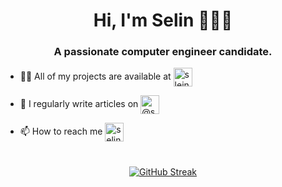 <h1 align="center">Hi, I'm Selin 🧚🏼‍♀️</h1>
<h3 align="center">A passionate computer engineer candidate.</h3>

- 👨‍💻 All of my projects are available at  <a href="https://github.com/sleinkaraman" target="blank"> <img align="center" src="https://raw.githubusercontent.com/rahuldkjain/github-profile-readme-generator/master/src/images/icons/Social/github.svg" alt="sleinkaraman" height="30" width="30" /></a>
</p>

- 📝 I regularly write articles on  <a  href="https://medium.com/@selinkaraman02" target="blank"><img align="center" src="https://uxwing.com/wp-content/themes/uxwing/download/brands-and-social-media/medium-round-icon.png" alt="@selinkaraman02" height="30" width="30" /></a>

- 📫 How to reach me  <a href="https://linkedin.com/in/selinkaraman" target="blank"><img align="center" src="https://cdn1.iconfinder.com/data/icons/logotypes/32/circle-linkedin-512.png" alt="selinkaraman" height="30" width="30" /></a>

#



<div align="center">
  <a href="https://git.io/streak-stats">
    <img src="https://github-readme-streak-stats.herokuapp.com/?user=sleinkaraman&theme=modern-lilac2&hide_border=true&ring=FFB4C2&currStreakLabel=FFB4C2&background=000000&border=FFB4C2&stroke=FFB4C2&fire=FFDCE7&currStreakNum=FFB4C2&sideNums=FFB4C2&sideLabels=FFB4C2&dates=FFDCE7" alt="GitHub Streak" />
  </a>
</div>



